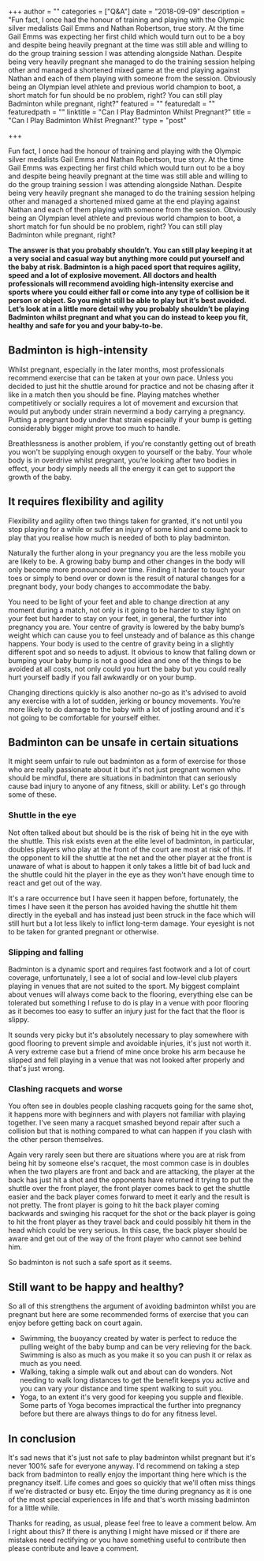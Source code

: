 +++
author = ""
categories = ["Q&A"]
date = "2018-09-09"
description = "Fun fact, I once had the honour of training and playing with the Olympic silver medalists Gail Emms and Nathan Robertson, true story. At the time Gail Emms was expecting her first child which would turn out to be a boy and despite being heavily pregnant at the time was still able and willing to do the group training session I was attending alongside Nathan. Despite being very heavily pregnant she managed to do the training session helping other and managed a shortened mixed game at the end playing against Nathan and each of them playing with someone from the session. Obviously being an Olympian level athlete and previous world champion to boot, a short match for fun should be no problem, right? You can still play Badminton while pregnant, right?"
featured = ""
featuredalt = ""
featuredpath = ""
linktitle = "Can I Play Badminton Whilst Pregnant?"
title = "Can I Play Badminton Whilst Pregnant?"
type = "post"

+++

Fun fact, I once had the honour of training and playing with the Olympic silver medalists Gail Emms and Nathan Robertson, true story. At the time Gail Emms was expecting her first child which would turn out to be a boy and despite being heavily pregnant at the time was still able and willing to do the group training session I was attending alongside Nathan. Despite being very heavily pregnant she managed to do the training session helping other and managed a shortened mixed game at the end playing against Nathan and each of them playing with someone from the session. Obviously being an Olympian level athlete and previous world champion to boot, a short match for fun should be no problem, right? You can still play Badminton while pregnant, right?

**The answer is that you probably shouldn’t. You can still play keeping it at a very social and casual way but anything more could put yourself and the baby at risk. Badminton is a high paced sport that requires agility, speed and a lot of explosive movement. All doctors and health professionals will recommend avoiding high-intensity exercise and sports where you could either fall or come into any type of collision be it person or object. So you might still be able to play but it’s best avoided. Let’s look at in a little more detail why you probably shouldn’t be playing Badminton whilst pregnant and what you can do instead to keep you fit, healthy and safe for you and your baby-to-be.**

## Badminton is high-intensity

Whilst pregnant, especially in the later months, most professionals recommend exercise that can be taken at your own pace. Unless you decided to just hit the shuttle around for practice and not be chasing after it like in a match then you should be fine. Playing matches whether competitively or socially requires a lot of movement and excursion that would put anybody under strain nevermind a body carrying a pregnancy. Putting a pregnant body under that strain especially if your bump is getting considerably bigger might prove too much to handle.

Breathlessness is another problem, if you're constantly getting out of breath you won't be supplying enough oxygen to yourself or the baby. Your whole body is in overdrive whilst pregnant, you’re looking after two bodies in effect, your body simply needs all the energy it can get to support the growth of the baby.

## It requires flexibility and agility

Flexibility and agility often two things taken for granted, it's not until you stop playing for a while or suffer an injury of some kind and come back to play that you realise how much is needed of both to play badminton.

Naturally the further along in your pregnancy you are the less mobile you are likely to be. A growing baby bump and other changes in the body will only become more pronounced over time. Finding it harder to touch your toes or simply to bend over or down is the result of natural changes for a pregnant body, your body changes to accommodate the baby.

You need to be light of your feet and able to change direction at any moment during a match, not only is it going to be harder to stay light on your feet but harder to stay on your feet, in general, the further into pregnancy you are. Your centre of gravity is lowered by the baby bump’s weight which can cause you to feel unsteady and of balance as this change happens. Your body is used to the centre of gravity being in a slightly different spot and so needs to adjust. It obvious to know that falling down or bumping your baby bump is not a good idea and one of the things to be avoided at all costs, not only could you hurt the baby but you could really hurt yourself badly if you fall awkwardly or on your bump.

Changing directions quickly is also another no-go as it's advised to avoid any exercise with a lot of sudden, jerking or bouncy movements. You’re more likely to do damage to the baby with a lot of jostling around and it's not going to be comfortable for yourself either.

## Badminton can be unsafe in certain situations

It might seem unfair to rule out badminton as a form of exercise for those who are really passionate about it but it's not just pregnant women who should be mindful, there are situations in badminton that can seriously cause bad injury to anyone of any fitness, skill or ability. Let's go through some of these.

### Shuttle in the eye

Not often talked about but should be is the risk of being hit in the eye with the shuttle. This risk exists even at the elite level of badminton, in particular, doubles players who play at the front of the court are most at risk of this. If the opponent to kill the shuttle at the net and the other player at the front is unaware of what is about to happen it only takes a little bit of bad luck and the shuttle could hit the player in the eye as they won't have enough time to react and get out of the way.

It's a rare occurrence but I have seen it happen before, fortunately, the times I have seen it the person has avoided having the shuttle hit them directly in the eyeball and has instead just been struck in the face which will still hurt but a lot less likely to inflict long-term damage. Your eyesight is not to be taken for granted pregnant or otherwise.

### Slipping and falling

Badminton is a dynamic sport and requires fast footwork and a lot of court coverage, unfortunately, I see a lot of social and low-level club players playing in venues that are not suited to the sport. My biggest complaint about venues will always come back to the flooring, everything else can be tolerated but something I refuse to do is play in a venue with poor flooring as it becomes too easy to suffer an injury just for the fact that the floor is slippy.

It sounds very picky but it's absolutely necessary to play somewhere with good flooring to prevent simple and avoidable injuries, it's just not worth it. A very extreme case but a friend of mine once broke his arm because he slipped and fell playing in a venue that was not looked after properly and that's just wrong.

### Clashing racquets and worse

You often see in doubles people clashing racquets going for the same shot, it happens more with beginners and with players not familiar with playing together. I've seen many a racquet smashed beyond repair after such a collision but that is nothing compared to what can happen if you clash with the other person themselves.

Again very rarely seen but there are situations where you are at risk from being hit by someone else's racquet, the most common case is in doubles when the two players are front and back and are attacking, the player at the back has just hit a shot and the opponents have returned it trying to put the shuttle over the front player, the front player comes back to get the shuttle easier and the back player comes forward to meet it early and the result is not pretty. The front player is going to hit the back player coming backwards and swinging his racquet for the shot or the back player is going to hit the front player as they travel back and could possibly hit them in the head which could be very serious. In this case, the back player should be aware and get out of the way of the front player who cannot see behind him.

So badminton is not such a safe sport as it seems.

## Still want to be happy and healthy?

So all of this strengthens the argument of avoiding badminton whilst you are pregnant but here are some recommended forms of exercise that you can enjoy before getting back on court again.

- Swimming, the buoyancy created by water is perfect to reduce the pulling weight of the baby bump and can be very relieving for the back. Swimming is also as much as you make it so you can push it or relax as much as you need.
- Walking, taking a simple walk out and about can do wonders. Not needing to walk long distances to get the benefit keeps you active and you can vary your distance and time spent walking to suit you.
- Yoga, to an extent it's very good for keeping you supple and flexible. Some parts of Yoga becomes impractical the further into pregnancy before but there are always things to do for any fitness level.

## In conclusion

It's sad news that it's just not safe to play badminton whilst pregnant but it's never 100% safe for everyone anyway. I'd recommend on taking a step back from badminton to really enjoy the important thing here which is the pregnancy itself. Life comes and goes so quickly that we'll often miss things if we're distracted or busy etc. Enjoy the time during pregnancy as it is one of the most special experiences in life and that's worth missing badminton for a little while.

Thanks for reading, as usual, please feel free to leave a comment below. Am I right about this? If there is anything I might have missed or if there are mistakes need rectifying or you have something useful to contribute then please contribute and leave a comment.
